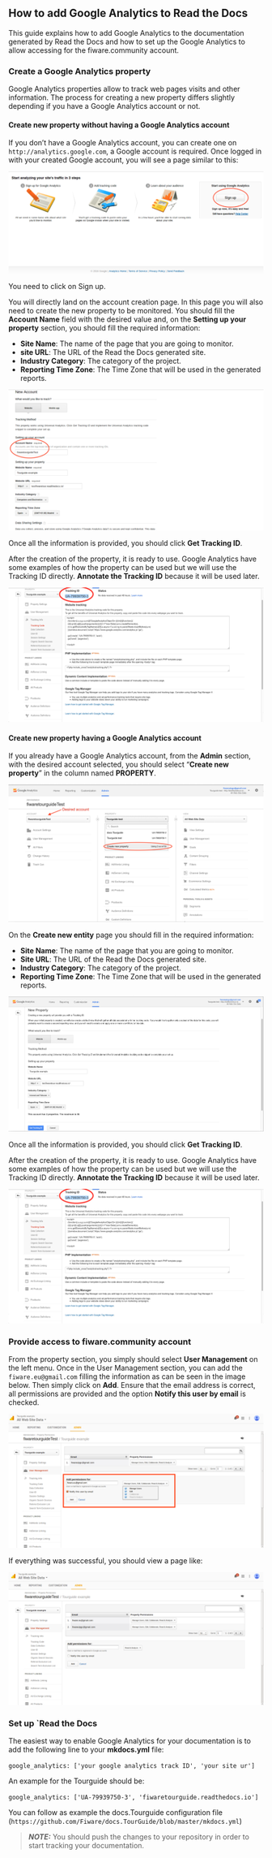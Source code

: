 ## How to add Google Analytics to Read the Docs

This guide explains how to add Google Analytics to the documentation generated by Read the Docs and how to set up the
Google Analytics to allow accessing for the fiware.community account.

### Create a Google Analytics property

Google Analytics properties allow to track web pages visits and other information. The process for creating a new
property differs slightly depending if you have a Google Analytics account or not.

#### Create new property without having a Google Analytics account

If you don’t have a Google Analytics account, you can create one on `http://analytics.google.com`, a Google account is
required. Once logged in with your created Google account, you will see a page similar to this: 

![](img/Sign_up_analytics.png)

You need to click on Sign up.

You will directly land on the account creation page. In this page you will also need to create the new property to be
monitored. You should fill the **Account Name** field with the desired value and, on the **Setting up your property**
section, you should fill the required information:

-   **Site Name**: The name of the page that you are going to monitor.
-   **site URL**: The URL of the Read the Docs generated site.
-   **Industry Category**: The category of the project.
-   **Reporting Time Zone**: The Time Zone that will be used in the generated reports. 

![](img/New_account.png)

Once all the information is provided, you should click **Get Tracking ID**.

After the creation of the property, it is ready to use. Google Analytics have some examples of how the property can be
used but we will use the Tracking ID directly. **Annotate the Tracking ID** because it will be used later.

![](img/Tracking_id.png)

#### Create new property having a Google Analytics account

If you already have a Google Analytics account, from the **Admin** section, with the desired account selected, you
should select “**Create new property**” in the column named **PROPERTY**.

![](img/New_property.png)

On the **Create new entity** page you should fill in the required information:

-   **Site Name**: The name of the page that you are going to monitor.
-   **Site URL**: The URL of the Read the Docs generated site.
-   **Industry Category**: The category of the project.
-   **Reporting Time Zone**: The Time Zone that will be used in the generated reports.

![](img/New_property_data.png)

Once all the information is provided, you should click **Get Tracking ID**.

After the creation of the property, it is ready to use. Google Analytics have some examples of how the property can be
used but we will use the Tracking ID directly. **Annotate the Tracking ID** because it will be used later.

![](img/Tracking_id.png)

### Provide access to fiware.community account

From the property section, you simply should select **User Management** on the left menu. Once in the User Management
section, you can add the `fiware.eu@gmail.com` filling the information as can be seen in the image below. Then simply
click on **Add**. Ensure that the email address is correct, all permissions are provided and the option 
**Notify this user by email** is checked.

![](img/User_managment.png)

If everything was successful, you should view a page like:

![](img/Fiware_community_added.png)

### Set up `Read the Docs

The easiest way to enable Google Analytics for your documentation is to add the following line to your **mkdocs.yml**
file:

`google_analytics: ['your google analytics track ID', 'your site ur']`

An example for the Tourguide should be:

`google_analytics: ['UA-79939750-3', 'fiwaretourguide.readthedocs.io']`

You can follow as example the docs.Tourguide configuration file 
(`https://github.com/Fiware/docs.TourGuide/blob/master/mkdocs.yml`)

> **_NOTE:_**  You should push the changes to your repository in order to start tracking your documentation.
